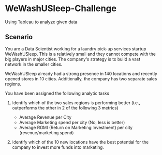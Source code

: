 # WeWashUSleep-Challenge
Using Tableau to analyze given data

## Scenario
You are a Data Scientist working for a laundry pick-up services startup WeWashUSleep. This is a relatively small and they cannot compete with the big players in major cities. The company's strategy is to build a vast network in the smaller cities. 

WeWashUSleep already had a strong presence in 140 locations and recently opened stores in 10 cities. Additionally, the company has two separate sales regions.

You have been assigned the following analytic tasks

1) Identify which of the two sales regions is performing better (i.e., outperforms the other in 2 of the following 3 metrics)
   * Average Revenue per City
   * Average Marketing spend per city (No, less is better)
   * Average ROMI (Return on Marketing Investment) per city (revenue/marketing spend)
     
2) Identify which of the 10 new locations have the best potential for the company to invest more funds into marketing.
